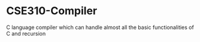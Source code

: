 # CSE310-Compiler
C language compiler which can handle almost all the basic functionalities of C and recursion 
